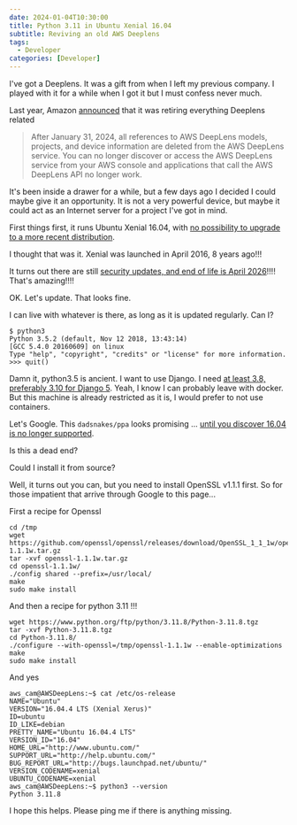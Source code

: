 ```yaml
---
date: 2024-01-04T10:30:00
title: Python 3.11 in Ubuntu Xenial 16.04
subtitle: Reviving an old AWS Deeplens
tags:
  - Developer
categories: [Developer]
---
```


I've got a Deeplens. It was a gift from when I left my previous company. I played with it for a while when I got it but I must confess never much. 

Last year, Amazon [announced](https://aws.amazon.com/deeplens/faqs/) that it was retiring everything Deeplens related

<blockquote>
After January 31, 2024, all references to AWS DeepLens models, projects, and device information are deleted from the AWS DeepLens service. You can no longer discover or access the AWS DeepLens service from your AWS console and applications that call the AWS DeepLens API no longer work.
</blockquote>

It's been inside a drawer for a while, but a few days ago I decided I could maybe give it an opportunity. It is not a very powerful device, but maybe it could act as an Internet server for a project I've got in mind.

First things first, it runs Ubuntu Xenial 16.04, with [no possibility to upgrade to a more recent distribution](https://repost.aws/questions/QUj7PugVYbS3OraD9bhZuZdw/deeplens-ubuntu-20-04). 

I thought that was it. Xenial was launched in April 2016, 8 years ago!!!

It turns out there are still [security updates, and end of life is April 2026](https://wiki.ubuntu.com/Releases)!!!! That's amazing!!!!

OK. Let's update. That looks fine.

I can live with whatever is there, as long as it is updated regularly. Can I?

```
$ python3
Python 3.5.2 (default, Nov 12 2018, 13:43:14) 
[GCC 5.4.0 20160609] on linux
Type "help", "copyright", "credits" or "license" for more information.
>>> quit()
```

Damn it, python3.5 is ancient. I want to use Django. I need [at least 3.8, preferably 3.10 for Django 5](https://docs.djangoproject.com/en/5.0/faq/install/). Yeah, I know I can probably leave with docker. But this machine is already restricted as it is, I would prefer to not use containers.

Let's Google. This `dadsnakes/ppa` looks promising ... [until you discover 16.04 is no longer supported](https://gist.github.com/ptantiku/aca8d955296d5dee01bd9ed1c3027d8c).

Is this a dead end?

Could I install it from source?

Well, it turns out you can, but you need to install OpenSSL v1.1.1 first. So for those impatient that arrive through Google to this page...

First a recipe for Openssl

```
cd /tmp
wget https://github.com/openssl/openssl/releases/download/OpenSSL_1_1_1w/openssl-1.1.1w.tar.gz
tar -xvf openssl-1.1.1w.tar.gz 
cd openssl-1.1.1w/
./config shared --prefix=/usr/local/
make
sudo make install
```

And then a recipe for python 3.11 !!!
```
wget https://www.python.org/ftp/python/3.11.8/Python-3.11.8.tgz
tar -xvf Python-3.11.8.tgz
cd Python-3.11.8/
./configure --with-openssl=/tmp/openssl-1.1.1w --enable-optimizations
make
sudo make install
```

And yes

```
aws_cam@AWSDeepLens:~$ cat /etc/os-release 
NAME="Ubuntu"
VERSION="16.04.4 LTS (Xenial Xerus)"
ID=ubuntu
ID_LIKE=debian
PRETTY_NAME="Ubuntu 16.04.4 LTS"
VERSION_ID="16.04"
HOME_URL="http://www.ubuntu.com/"
SUPPORT_URL="http://help.ubuntu.com/"
BUG_REPORT_URL="http://bugs.launchpad.net/ubuntu/"
VERSION_CODENAME=xenial
UBUNTU_CODENAME=xenial
aws_cam@AWSDeepLens:~$ python3 --version
Python 3.11.8
```

I hope this helps. Please ping me if there is anything missing.